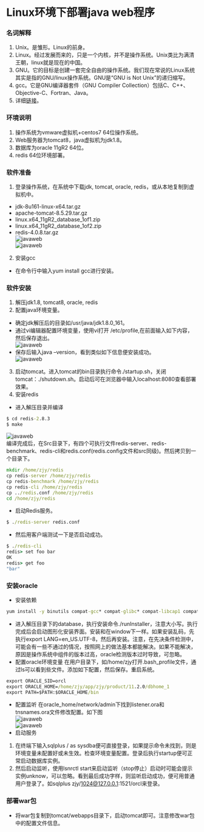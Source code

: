 # Linux环境下部署java web程序
### 名词解释
1. Unix。是雏形。Linux的前身。
2. Linux。经过发展而来的，只是一个内核，并不是操作系统。Unix类比为满清王朝，linux就是现在的中国。
3. GNU。它的目标是创建一套完全自由的操作系统。我们现在常说的Linux系统其实是指的GNU/linux操作系统。GNU是“GNU is Not Unix”的递归缩写。
4. 	gcc。它是GNU编译器套件（GNU Compiler Collection）包括C、C++、Objective-C、Fortran、Java。
5. 详细[链接](https://blog.csdn.net/baidu_32134295/article/details/52439823)。
### 环境说明
1. 操作系统为vmware虚拟机+centos7 64位操作系统。
2. Web服务器为tomcat8，java虚拟机为jdk1.8。
3. 数据库为oracle 11gR2 64位。
4. redis 64位环境部署。
### 软件准备
1. 登录操作系统，在系统中下载jdk, tomcat, oracle, redis，或从本地复制到虚拟机中。
  - jdk-8u161-linux-x64.tar.gz 
  - apache-tomcat-8.5.29.tar.gz
  - linux.x64_11gR2_database_1of1.zip
  - linux.x64_11gR2_database_1of2.zip
  - redis-4.0.8.tar.gz<br>
![javaweb](/imgs/linux/javaweb4.png)<br>
![javaweb](/imgs/linux/javaweb5.png)<br>
2. 安装gcc
- 在命令行中输入yum install gcc进行安装。
### 软件安装
1. 解压jdk1.8, tomcat8, oracle, redis
2. 配置java环境变量。
  - 确定jdk解压后的目录如/usr/java/jdk1.8.0_161。
  - 通过vi编辑器配置环境变量，使用vi打开 /etc/profile,在前面输入如下内容，然后保存退出。<br>
![javaweb](/imgs/linux/javaweb6.png)<br>
  - 保存后输入java –version，看到类似如下信息便安装成功。<br>
![javaweb](/imgs/linux/javaweb7.png)<br>
3. 启动tomcat。进入tomcat的bin目录执行命令./startup.sh，关闭tomcat：./shutdown.sh。启动后可在浏览器中输入localhost:8080查看部署效果。
4. 安装redis
  - 进入解压目录并编译
~~~ cmd
$ cd redis-2.8.3
$ make
~~~
![javaweb](/imgs/linux/javaweb8.png)<br>
编译完成后，在Src目录下，有四个可执行文件redis-server、redis-benchmark、redis-cli和redis.conf(redis.config文件和src同级)。然后拷贝到一个目录下。
~~~ cmd
mkdir /home/zjy/redis
cp redis-server /home/zjy/redis
cp redis-benchmark /home/zjy/redis
cp redis-cli /home/zjy/redis
cp ../redis.conf /home/zjy/redis
cd /home/zjy/redis
~~~
  - 启动Redis服务。
~~~ cmd
$ ./redis-server redis.conf
~~~
  - 然后用客户端测试一下是否启动成功。
~~~ cmd
$ ./redis-cli
redis> set foo bar
OK
redis> get foo
"bar"
~~~
### 安装oracle
- 安装依赖
~~~ cmd
yum install -y binutils compat-gcc* compat-glibc* compat-libcap1 compat-libstd* compat-libstdc++-33 compat-libstdc++-33.i686 compat-libstdc++-33*.i686 elfutils-libelf elfutils-libelf-devel gcc gcc-c++ glibc glibc-common glibc-devel glibc-devel.i686 glibc-devel*.i686 glibc-headers glibc.i686 glibc*.i686 ksh libaio libaio-devel libaio-devel.i686 libaio-devel*.i686 libaio.i686 libaio*.i686 libgcc libgcc.i686 libgcc*.i686 libstdc++ libstdc++-devel libstdc++-devel*.i686 libstdc++.i686 libstdc++*.i686 libXp make numactl sysstat unixODBC unixODBC-devel unixODBC-devel*.i686 unixODBC*.i686
~~~
- 进入解压目录下的database，执行安装命令./runInstaller，注意大小写。执行完成后会启动图形化安装界面。安装和在window下一样。如果安装乱码，先执行export LANG=en_US.UTF-8，然后再安装。注意，在先决条件检测中，可能会有一些不通过的情况，按照网上的做法基本都能解决。如果不能解决，原因是操作系统中组件的版本过高，oracle检测版本过时导致，可忽略。
- 配置oracle环境变量
在用户目录下，如/home/zjy打开.bash_profile文件，通过ls可以看到些文件。添加如下配置，然后保存。重启系统。
~~~ cmd
export ORACLE_SID=orcl
export ORACLE_HOME=/home/zjy/app/zjy/product/11.2.0/dbhome_1
export PATH=$PATH:$ORACLE_HOME/bin
~~~
- 配置监听
在oracle_home/network/admin下找到listener.ora和tnsnames.ora文件修改配置。如下图<br>
![javaweb](/imgs/linux/javaweb9.png)<br>
![javaweb](/imgs/linux/javaweb10.png)<br>
- 启动服务
1. 在终端下输入sqlplus / as sysdba便可直接登录，如果提示命令未找到，则是环境变量未配置好或未生效。检查环境变量配置。登录后执行startup便可正常启动数据库实例。
2. 然后启动监听，使用lsnrctl start来启动监听（stop停止）启动时可能会提示实例unknow，可以忽略。看到最后成功字样，则监听启动成功，便可用普通用户登录了。如sqlplus zjy/1024@127.0.0.1:1521/orcl来登录。
### 部署war包
- 将war包复制到tomcat/webapps目录下，启动tomcat即可。注意修改war包中的配置文件信息。
